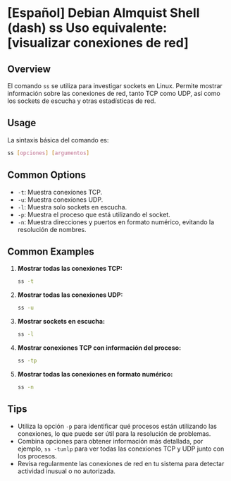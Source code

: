 # [Español] Debian Almquist Shell (dash) ss Uso equivalente: [visualizar conexiones de red]

## Overview
El comando `ss` se utiliza para investigar sockets en Linux. Permite mostrar información sobre las conexiones de red, tanto TCP como UDP, así como los sockets de escucha y otras estadísticas de red.

## Usage
La sintaxis básica del comando es:

```bash
ss [opciones] [argumentos]
```

## Common Options
- `-t`: Muestra conexiones TCP.
- `-u`: Muestra conexiones UDP.
- `-l`: Muestra solo sockets en escucha.
- `-p`: Muestra el proceso que está utilizando el socket.
- `-n`: Muestra direcciones y puertos en formato numérico, evitando la resolución de nombres.

## Common Examples

1. **Mostrar todas las conexiones TCP:**
   ```bash
   ss -t
   ```

2. **Mostrar todas las conexiones UDP:**
   ```bash
   ss -u
   ```

3. **Mostrar sockets en escucha:**
   ```bash
   ss -l
   ```

4. **Mostrar conexiones TCP con información del proceso:**
   ```bash
   ss -tp
   ```

5. **Mostrar todas las conexiones en formato numérico:**
   ```bash
   ss -n
   ```

## Tips
- Utiliza la opción `-p` para identificar qué procesos están utilizando las conexiones, lo que puede ser útil para la resolución de problemas.
- Combina opciones para obtener información más detallada, por ejemplo, `ss -tunlp` para ver todas las conexiones TCP y UDP junto con los procesos.
- Revisa regularmente las conexiones de red en tu sistema para detectar actividad inusual o no autorizada.